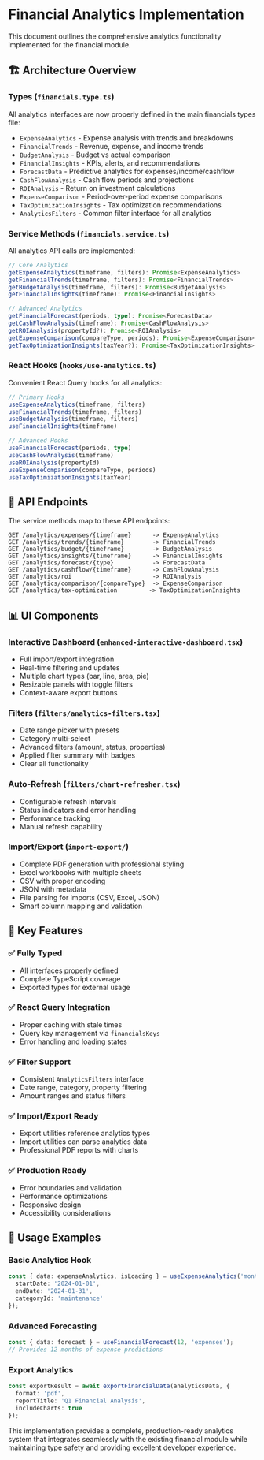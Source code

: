 # Financial Analytics Implementation

This document outlines the comprehensive analytics functionality implemented for the financial module.

## 🏗️ **Architecture Overview**

### **Types** (`financials.type.ts`)
All analytics interfaces are now properly defined in the main financials types file:

- `ExpenseAnalytics` - Expense analysis with trends and breakdowns
- `FinancialTrends` - Revenue, expense, and income trends
- `BudgetAnalysis` - Budget vs actual comparison
- `FinancialInsights` - KPIs, alerts, and recommendations
- `ForecastData` - Predictive analytics for expenses/income/cashflow
- `CashFlowAnalysis` - Cash flow periods and projections
- `ROIAnalysis` - Return on investment calculations
- `ExpenseComparison` - Period-over-period expense comparisons
- `TaxOptimizationInsights` - Tax optimization recommendations
- `AnalyticsFilters` - Common filter interface for all analytics

### **Service Methods** (`financials.service.ts`)
All analytics API calls are implemented:

```typescript
// Core Analytics
getExpenseAnalytics(timeframe, filters): Promise<ExpenseAnalytics>
getFinancialTrends(timeframe, filters): Promise<FinancialTrends>
getBudgetAnalysis(timeframe, filters): Promise<BudgetAnalysis>
getFinancialInsights(timeframe): Promise<FinancialInsights>

// Advanced Analytics
getFinancialForecast(periods, type): Promise<ForecastData>
getCashFlowAnalysis(timeframe): Promise<CashFlowAnalysis>
getROIAnalysis(propertyId?): Promise<ROIAnalysis>
getExpenseComparison(compareType, periods): Promise<ExpenseComparison>
getTaxOptimizationInsights(taxYear?): Promise<TaxOptimizationInsights>
```

### **React Hooks** (`hooks/use-analytics.ts`)
Convenient React Query hooks for all analytics:

```typescript
// Primary Hooks
useExpenseAnalytics(timeframe, filters)
useFinancialTrends(timeframe, filters) 
useBudgetAnalysis(timeframe, filters)
useFinancialInsights(timeframe)

// Advanced Hooks  
useFinancialForecast(periods, type)
useCashFlowAnalysis(timeframe)
useROIAnalysis(propertyId)
useExpenseComparison(compareType, periods)
useTaxOptimizationInsights(taxYear)
```

## 🔧 **API Endpoints**

The service methods map to these API endpoints:

```
GET /analytics/expenses/{timeframe}      -> ExpenseAnalytics
GET /analytics/trends/{timeframe}        -> FinancialTrends  
GET /analytics/budget/{timeframe}        -> BudgetAnalysis
GET /analytics/insights/{timeframe}      -> FinancialInsights
GET /analytics/forecast/{type}           -> ForecastData
GET /analytics/cashflow/{timeframe}      -> CashFlowAnalysis
GET /analytics/roi                       -> ROIAnalysis
GET /analytics/comparison/{compareType}  -> ExpenseComparison
GET /analytics/tax-optimization         -> TaxOptimizationInsights
```

## 📊 **UI Components**

### **Interactive Dashboard** (`enhanced-interactive-dashboard.tsx`)
- Full import/export integration
- Real-time filtering and updates  
- Multiple chart types (bar, line, area, pie)
- Resizable panels with toggle filters
- Context-aware export buttons

### **Filters** (`filters/analytics-filters.tsx`)
- Date range picker with presets
- Category multi-select
- Advanced filters (amount, status, properties)
- Applied filter summary with badges
- Clear all functionality

### **Auto-Refresh** (`filters/chart-refresher.tsx`)
- Configurable refresh intervals
- Status indicators and error handling
- Performance tracking
- Manual refresh capability

### **Import/Export** (`import-export/`)
- Complete PDF generation with professional styling
- Excel workbooks with multiple sheets
- CSV with proper encoding
- JSON with metadata
- File parsing for imports (CSV, Excel, JSON)
- Smart column mapping and validation

## 🎯 **Key Features**

### ✅ **Fully Typed**
- All interfaces properly defined
- Complete TypeScript coverage
- Exported types for external usage

### ✅ **React Query Integration**
- Proper caching with stale times
- Query key management via `financialsKeys`
- Error handling and loading states

### ✅ **Filter Support**
- Consistent `AnalyticsFilters` interface
- Date range, category, property filtering
- Amount ranges and status filters

### ✅ **Import/Export Ready**
- Export utilities reference analytics types
- Import utilities can parse analytics data
- Professional PDF reports with charts

### ✅ **Production Ready**
- Error boundaries and validation
- Performance optimizations
- Responsive design
- Accessibility considerations

## 🚀 **Usage Examples**

### **Basic Analytics Hook**
```typescript
const { data: expenseAnalytics, isLoading } = useExpenseAnalytics('month', {
  startDate: '2024-01-01',
  endDate: '2024-01-31',
  categoryId: 'maintenance'
});
```

### **Advanced Forecasting**
```typescript
const { data: forecast } = useFinancialForecast(12, 'expenses');
// Provides 12 months of expense predictions
```

### **Export Analytics**
```typescript
const exportResult = await exportFinancialData(analyticsData, {
  format: 'pdf',
  reportTitle: 'Q1 Financial Analysis',
  includeCharts: true
});
```

This implementation provides a complete, production-ready analytics system that integrates seamlessly with the existing financial module while maintaining type safety and providing excellent developer experience.
